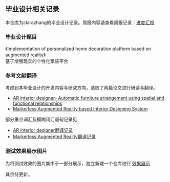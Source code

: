 ## 毕业设计相关记录
本仓库为clarazhang的毕业设计记录。周报内容请查看周报记录：[进度汇报](https://github.com/clarazwen/ProgressReport/blob/master/Weekly.md)  
### 毕业设计题目
《Implementation of personalized home decoration platform based on augmented reality》  
基于增强现实的个性化家装平台  
### 参考文献翻译  
考虑到本毕业设计的开发内容与研究方向，选取了两篇论文进行研读与翻译。  
- [AR interior designer- Automatic furniture arrangement using spatial and functional relationships](https://ieeexplore.ieee.org/abstract/document/7136652/)  
- [Markerless Augmented Reality based Interior Designing System](https://ieeexplore.ieee.org/abstract/document/8537349/)  

部分重点词汇及模糊词汇语句记录见  
- [AR interior designer翻译记录](https://github.com/clarazwen/ProgressReport/blob/master/LiteratureTranslation/Translation_ARInteriorDesigner_ReferenceWords.md)
- [Markerless Augmented Reality翻译记录](https://github.com/clarazwen/ProgressReport/blob/master/LiteratureTranslation/Translation_Markerless_ReferenceWords.md)
### 测试效果展示图片  
为将测试效果的图片集中于一部分展示，独立新建一个仓库进行 [效果展示](https://github.com/clarazwen/showPicture)  

其余待更新。
